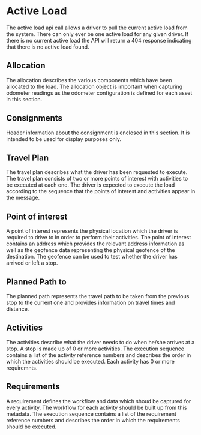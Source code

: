 # Active Load

The active load api call allows a driver to pull the current active load from the system. There can only ever be one active load for any given driver. If there is no current active load the API will return a 404 response indicating that there is no active load found.

## Allocation

The allocation describes the various components which have been allocated to the load. The allocation object is important when capturing odometer readings as the odometer configuration is defined for each asset in this section.

## Consignments

Header information about the consignment is enclosed in this section. It is intended to be used for display purposes only.

## Travel Plan

The travel plan describes what the driver has been requested to execute. The travel plan consists of two or more points of interest with activities to be executed at each one. The driver is expected to execute the load according to the sequence that the points of interest and activities appear in the message.

## Point of interest

A point of interest represents the physical location which the driver is required to drive to in order to perform their activities. The point of interest contains an address which provides the relevant address information as well as the geofence data representing the physical geofence of the destination. The geofence can be used to test whether the driver has arrived or left a stop.

## Planned Path to

The planned path represents the travel path to be taken from the previous stop to the current one and provides information on travel times and distance.


## Activities

The activities describe what the driver needs to do when he/she arrives at a stop. A stop is made up of 0 or more activities. The execution sequence contains a list of the activity reference numbers and describes the order in which the activities should be executed. Each activity has 0 or more requiremnts. 

## Requirements

A requirement defines the workflow and data which shoud be captured for every activity. The workflow for each activity should be built up from this metadata. The execution sequence contains a list of the requirement reference numbers and describes the order in which the requirements should be executed.